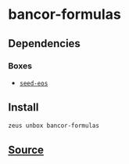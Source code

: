 
bancor-formulas
====================







## Dependencies
### Boxes
* [`seed-eos`](seed-eos.md)




## Install
```bash
zeus unbox bancor-formulas
```













## [Source](https://github.com/liquidapps-io/zeus-sdk/tree/master/boxes/groups/economics/bancor-formulas)